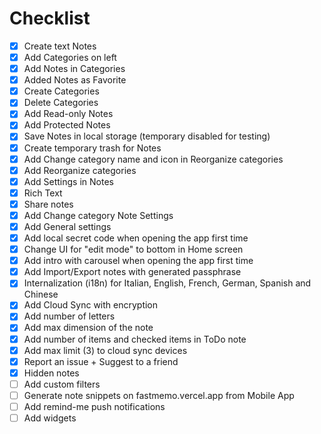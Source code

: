 # Checklist

- [x] Create text Notes
- [x] Add Categories on left
- [x] Add Notes in Categories
- [x] Added Notes as Favorite
- [x] Create Categories
- [x] Delete Categories
- [x] Add Read-only Notes
- [x] Add Protected Notes
- [x] Save Notes in local storage (temporary disabled for testing)
- [x] Create temporary trash for Notes
- [x] Add Change category name and icon in Reorganize categories
- [x] Add Reorganize categories
- [x] Add Settings in Notes
- [x] Rich Text
- [x] Share notes
- [x] Add Change category Note Settings
- [x] Add General settings
- [x] Add local secret code when opening the app first time
- [x] Change UI for "edit mode" to bottom in Home screen
- [x] Add intro with carousel when opening the app first time
- [x] Add Import/Export notes with generated passphrase
- [x] Internalization (i18n) for Italian, English, French, German, Spanish and Chinese
- [x] Add Cloud Sync with encryption
- [x] Add number of letters
- [x] Add max dimension of the note
- [x] Add number of items and checked items in ToDo note
- [x] Add max limit (3) to cloud sync devices
- [x] Report an issue + Suggest to a friend
- [x] Hidden notes
- [ ] Add custom filters
- [ ] Generate note snippets on fastmemo.vercel.app from Mobile App
- [ ] Add remind-me push notifications
- [ ] Add widgets
